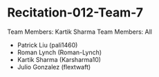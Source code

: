 # Recitation-012-Team-7


Team Members: Kartik Sharma
Team Members: All
- Patrick Liu (pali1460)
- Roman Lynch (Roman-Lynch)
- Kartik Sharma (Karsharma10)
- Julio Gonzalez (flextwaft)
